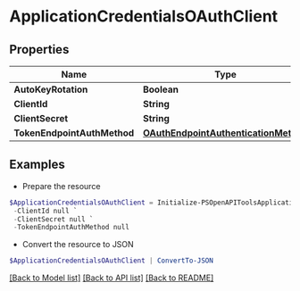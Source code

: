 # ApplicationCredentialsOAuthClient
## Properties

Name | Type | Description | Notes
------------ | ------------- | ------------- | -------------
**AutoKeyRotation** | **Boolean** |  | [optional] 
**ClientId** | **String** |  | [optional] 
**ClientSecret** | **String** |  | [optional] 
**TokenEndpointAuthMethod** | [**OAuthEndpointAuthenticationMethod**](OAuthEndpointAuthenticationMethod.md) |  | [optional] 

## Examples

- Prepare the resource
```powershell
$ApplicationCredentialsOAuthClient = Initialize-PSOpenAPIToolsApplicationCredentialsOAuthClient  -AutoKeyRotation null `
 -ClientId null `
 -ClientSecret null `
 -TokenEndpointAuthMethod null
```

- Convert the resource to JSON
```powershell
$ApplicationCredentialsOAuthClient | ConvertTo-JSON
```

[[Back to Model list]](../README.md#documentation-for-models) [[Back to API list]](../README.md#documentation-for-api-endpoints) [[Back to README]](../README.md)

